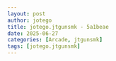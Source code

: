 ```yaml
---
layout: post
author: jotego
title: jotego.jtgunsmk - 5a1beae
date: 2025-06-27
categories: [Arcade, jtgunsmk]
tags: [jotego.jtgunsmk]
---
```


